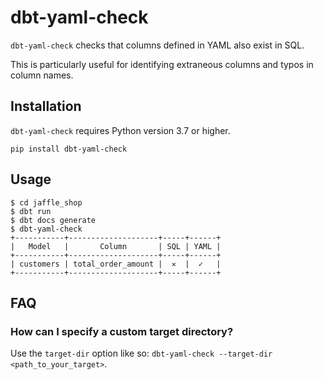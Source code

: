 # dbt-yaml-check

`dbt-yaml-check` checks that columns defined in YAML also exist in SQL.

This is particularly useful for identifying extraneous columns and typos in column names.

## Installation

`dbt-yaml-check` requires Python version 3.7 or higher.

```shell
pip install dbt-yaml-check
```

## Usage

```shell
$ cd jaffle_shop
$ dbt run
$ dbt docs generate
$ dbt-yaml-check
+-----------+--------------------+-----+------+
|   Model   |       Column       | SQL | YAML |
+-----------+--------------------+-----+------+
| customers | total_order_amount |  ✕  |  ✓   |
+-----------+--------------------+-----+------+
```

## FAQ

### How can I specify a custom target directory?

Use the `target-dir` option like so: `dbt-yaml-check --target-dir <path_to_your_target>`.
